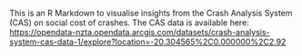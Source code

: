 This is an R Markdown to visualise insights from the Crash Analysis System (CAS) on social cost of crashes. The CAS data is available here: https://opendata-nzta.opendata.arcgis.com/datasets/crash-analysis-system-cas-data-1/explore?location=-20.304565%2C0.000000%2C2.92
